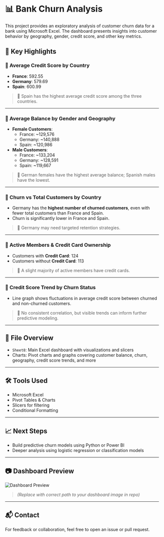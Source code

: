# 📊 Bank Churn Analysis

This project provides an exploratory analysis of customer churn data for a bank using Microsoft Excel. The dashboard presents insights into customer behavior by geography, gender, credit score, and other key metrics.

## 📌 Key Highlights

### 🔹 Average Credit Score by Country
- **France**: 592.55  
- **Germany**: 579.69  
- **Spain**: 600.99  

> 📝 Spain has the highest average credit score among the three countries.

---

### 🔹 Average Balance by Gender and Geography
- **Female Customers**:
  - France: ~129,576
  - Germany: ~140,888
  - Spain: ~120,986
- **Male Customers**:
  - France: ~133,204
  - Germany: ~128,591
  - Spain: ~119,667

> 📝 German females have the highest average balance; Spanish males have the lowest.

---

### 🔹 Churn vs Total Customers by Country
- Germany has the **highest number of churned customers**, even with fewer total customers than France and Spain.
- Churn is significantly lower in France and Spain.

> 📝 Germany may need targeted retention strategies.

---

### 🔹 Active Members & Credit Card Ownership
- Customers with **Credit Card**: 124
- Customers without **Credit Card**: 113

> 📝 A slight majority of active members have credit cards.

---

### 🔹 Credit Score Trend by Churn Status
- Line graph shows fluctuations in average credit score between churned and non-churned customers.

> 📝 No consistent correlation, but visible trends can inform further predictive modeling.

---

## 📁 File Overview

- `Sheet8`: Main Excel dashboard with visualizations and slicers
- Charts: Pivot charts and graphs covering customer balance, churn, geography, credit score trends, and more

---

## 🛠️ Tools Used

- Microsoft Excel
- Pivot Tables & Charts
- Slicers for filtering
- Conditional Formatting

---

## 📈 Next Steps

- Build predictive churn models using Python or Power BI
- Deeper analysis using logistic regression or classification models

---

## 📷 Dashboard Preview

![Dashboard Preview](./path-to-your-image.jpg)

> *(Replace with correct path to your dashboard image in repo)*

---

## 📬 Contact

For feedback or collaboration, feel free to open an issue or pull request.

